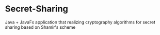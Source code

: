 # Secret-Sharing
 Java + JavaFx application that realizing cryptography algorithms for secret sharing based on Shamir's scheme


